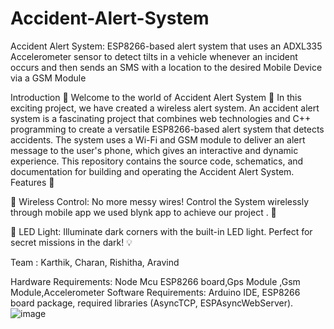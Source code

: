 # Accident-Alert-System
Accident Alert System: ESP8266-based alert system that uses an ADXL335 Accelerometer sensor to detect tilts in a vehicle whenever an incident occurs and then sends an SMS with a location to the desired Mobile Device via a GSM Module

Introduction 🌟 Welcome to the world of Accident Alert System 🎉 In this exciting project, we have created a wireless alert system. An accident alert system is a fascinating project that combines web technologies and C++ programming to create a versatile ESP8266-based alert system that detects accidents. The system uses a Wi-Fi and GSM module to deliver an alert message to the user's phone, which gives an interactive and dynamic experience. This repository contains the source code, schematics, and documentation for building and operating the Accident Alert System. 
Features 🚀

📶 Wireless Control: No more messy wires! Control the System wirelessly through mobile app we used blynk app to achieve our project . 📱

🔦 LED Light: Illuminate dark corners with the built-in LED light. Perfect for secret missions in the dark! 💡

Team : Karthik, Charan, Rishitha, Aravind

Hardware Requirements: Node Mcu ESP8266 board,Gps Module ,Gsm Module,Accelerometer Software Requirements: Arduino IDE, ESP8266 board package, required libraries (AsyncTCP, ESPAsyncWebServer).
![image](https://github.com/user-attachments/assets/e7329583-fa9d-4192-87aa-0d8552f53dd5)


